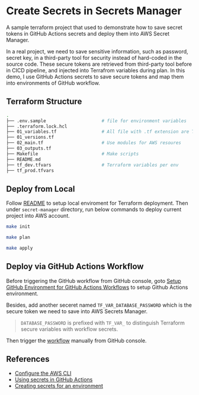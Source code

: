 # Create Secrets in Secrets Manager

A sample terraform project that used to demonstrate how to save secret tokens in GitHub Actions secrets and deploy them into AWS Secret Manager.

In a real project, we need to save sensitive information, such as password, secret key, in a third-party tool for security instead of hard-coded in the source code. These secure tokens are retrieved from third-party tool before in CICD pipeline, and injected into Terrafrom variables during plan. In this demo, I use GitHub Actions secrets to save secure tokens and map them into environments of GitHub workflow.

## Terraform Structure

```bash
.
├── .env.sample                     # file for environment variables
├── .terraform.lock.hcl
├── 01_variables.tf                 # All file with .tf extension are Terraform related
├── 01_versions.tf
├── 02_main.tf                      # Use modules for AWS resoures
├── 03_outputs.tf
├── Makefile                        # Make scripts
├── README.md
├── tf_dev.tfvars                   # Terraform variables per env
├── tf_prod.tfvars
```

## Deploy from Local

Follow [README](../README.md) to setup local enviroment for Terraform deployment. Then under `secret-manager` directory, run below commands to deploy current project into AWS account. 

```bash
make init

make plan

make apply
```

## Deploy via GitHub Actions Workflow

Before triggering the GitHub workflow from GitHub console, goto [Setup GitHub Environment for GitHub Actions Workflows](../README.md#setup-github-environment-for-github-actions-workflows) to setup Github Actions environment.

Besides, add another seceret named `TF_VAR_DATABASE_PASSWORD` which is the secure token we need to save into AWS Secrets Manager.

> `DATABASE_PASSWORD` is prefixed with `TF_VAR_` to distinguish Terraform secure variables with workflow secrets.

Then trigger the [workflow](../.github/workflows/secret-manager-apply.yaml) manually from GitHub console.

## References

- [Configure the AWS CLI](https://docs.aws.amazon.com/cli/latest/userguide/cli-chap-configure.html)
- [Using secrets in GitHub Actions](https://docs.github.com/en/actions/security-guides/using-secrets-in-github-actions)
- [Creating secrets for an environment](https://docs.github.com/en/actions/security-guides/using-secrets-in-github-actions#creating-secrets-for-an-environment)
